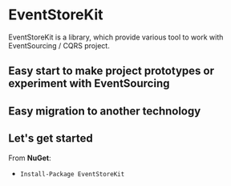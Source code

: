 # EventStoreKit #

EventStoreKit is a library, which provide various tool to work with EventSourcing / CQRS project.

## Easy start to make project prototypes or experiment with EventSourcing

## Easy migration to another technology

## Let's get started

From **NuGet**:
* `Install-Package EventStoreKit`

